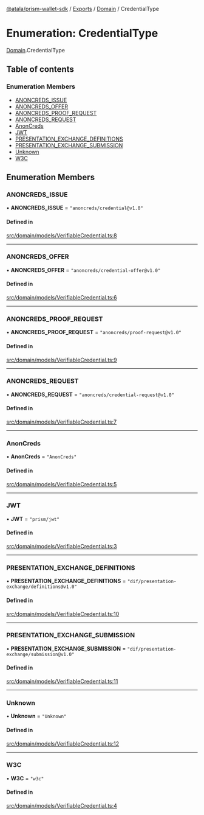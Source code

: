 [@atala/prism-wallet-sdk](../README.md) / [Exports](../modules.md) / [Domain](../modules/Domain.md) / CredentialType

# Enumeration: CredentialType

[Domain](../modules/Domain.md).CredentialType

## Table of contents

### Enumeration Members

- [ANONCREDS\_ISSUE](Domain.CredentialType.md#anoncreds_issue)
- [ANONCREDS\_OFFER](Domain.CredentialType.md#anoncreds_offer)
- [ANONCREDS\_PROOF\_REQUEST](Domain.CredentialType.md#anoncreds_proof_request)
- [ANONCREDS\_REQUEST](Domain.CredentialType.md#anoncreds_request)
- [AnonCreds](Domain.CredentialType.md#anoncreds)
- [JWT](Domain.CredentialType.md#jwt)
- [PRESENTATION\_EXCHANGE\_DEFINITIONS](Domain.CredentialType.md#presentation_exchange_definitions)
- [PRESENTATION\_EXCHANGE\_SUBMISSION](Domain.CredentialType.md#presentation_exchange_submission)
- [Unknown](Domain.CredentialType.md#unknown)
- [W3C](Domain.CredentialType.md#w3c)

## Enumeration Members

### ANONCREDS\_ISSUE

• **ANONCREDS\_ISSUE** = ``"anoncreds/credential@v1.0"``

#### Defined in

[src/domain/models/VerifiableCredential.ts:8](https://github.com/input-output-hk/atala-prism-wallet-sdk-ts/blob/f8f2652/src/domain/models/VerifiableCredential.ts#L8)

___

### ANONCREDS\_OFFER

• **ANONCREDS\_OFFER** = ``"anoncreds/credential-offer@v1.0"``

#### Defined in

[src/domain/models/VerifiableCredential.ts:6](https://github.com/input-output-hk/atala-prism-wallet-sdk-ts/blob/f8f2652/src/domain/models/VerifiableCredential.ts#L6)

___

### ANONCREDS\_PROOF\_REQUEST

• **ANONCREDS\_PROOF\_REQUEST** = ``"anoncreds/proof-request@v1.0"``

#### Defined in

[src/domain/models/VerifiableCredential.ts:9](https://github.com/input-output-hk/atala-prism-wallet-sdk-ts/blob/f8f2652/src/domain/models/VerifiableCredential.ts#L9)

___

### ANONCREDS\_REQUEST

• **ANONCREDS\_REQUEST** = ``"anoncreds/credential-request@v1.0"``

#### Defined in

[src/domain/models/VerifiableCredential.ts:7](https://github.com/input-output-hk/atala-prism-wallet-sdk-ts/blob/f8f2652/src/domain/models/VerifiableCredential.ts#L7)

___

### AnonCreds

• **AnonCreds** = ``"AnonCreds"``

#### Defined in

[src/domain/models/VerifiableCredential.ts:5](https://github.com/input-output-hk/atala-prism-wallet-sdk-ts/blob/f8f2652/src/domain/models/VerifiableCredential.ts#L5)

___

### JWT

• **JWT** = ``"prism/jwt"``

#### Defined in

[src/domain/models/VerifiableCredential.ts:3](https://github.com/input-output-hk/atala-prism-wallet-sdk-ts/blob/f8f2652/src/domain/models/VerifiableCredential.ts#L3)

___

### PRESENTATION\_EXCHANGE\_DEFINITIONS

• **PRESENTATION\_EXCHANGE\_DEFINITIONS** = ``"dif/presentation-exchange/definitions@v1.0"``

#### Defined in

[src/domain/models/VerifiableCredential.ts:10](https://github.com/input-output-hk/atala-prism-wallet-sdk-ts/blob/f8f2652/src/domain/models/VerifiableCredential.ts#L10)

___

### PRESENTATION\_EXCHANGE\_SUBMISSION

• **PRESENTATION\_EXCHANGE\_SUBMISSION** = ``"dif/presentation-exchange/submission@v1.0"``

#### Defined in

[src/domain/models/VerifiableCredential.ts:11](https://github.com/input-output-hk/atala-prism-wallet-sdk-ts/blob/f8f2652/src/domain/models/VerifiableCredential.ts#L11)

___

### Unknown

• **Unknown** = ``"Unknown"``

#### Defined in

[src/domain/models/VerifiableCredential.ts:12](https://github.com/input-output-hk/atala-prism-wallet-sdk-ts/blob/f8f2652/src/domain/models/VerifiableCredential.ts#L12)

___

### W3C

• **W3C** = ``"w3c"``

#### Defined in

[src/domain/models/VerifiableCredential.ts:4](https://github.com/input-output-hk/atala-prism-wallet-sdk-ts/blob/f8f2652/src/domain/models/VerifiableCredential.ts#L4)
